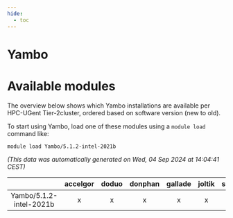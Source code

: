 ```yaml
---
hide:
  - toc
---
```


Yambo
=====

# Available modules


The overview below shows which Yambo installations are available per HPC-UGent Tier-2cluster, ordered based on software version (new to old).

To start using Yambo, load one of these modules using a `module load` command like:

```shell
module load Yambo/5.1.2-intel-2021b
```

*(This data was automatically generated on Wed, 04 Sep 2024 at 14:04:41 CEST)*  

| |accelgor|doduo|donphan|gallade|joltik|shinx|skitty|
| :---: | :---: | :---: | :---: | :---: | :---: | :---: | :---: |
|Yambo/5.1.2-intel-2021b|x|x|x|x|x|-|x|
